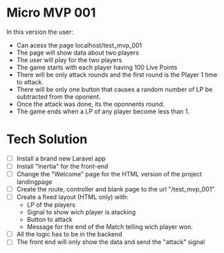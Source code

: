 # Micro MVP 001

In this version the user:
- Can acess the page localhost/test_mvp_001
- The page will show data about two players 
- The user will play for the two players
- The game starts with each player having 100 Live Points
- There will be only attack rounds and the first round is the Player 1 time to attack.
- There will be only one button that causes a random number of LP be subtracted from the oponent.
- Once the attack was done, its the oponnents round.
- The game ends when a LP of any player become less than 1.

# Tech Solution

- [ ] Install a brand new Laravel app
- [ ] Install "Inertia" for the front-end
- [ ] Change the "Welcome" page for the HTML version of the project landingpage
- [ ] Create the route, controller and blank page to the url "/test_mvp_001"
- [ ] Create a fixed layout (HTML only) with:
    - LP of the players
    - Signal to show wich player is atacking
    - Button to attack
    - Message for the end of the Match telling wich player won.
- [ ] All the logic has to be in the backend
- [ ] The front end will only show the data and send the "attack" signal
